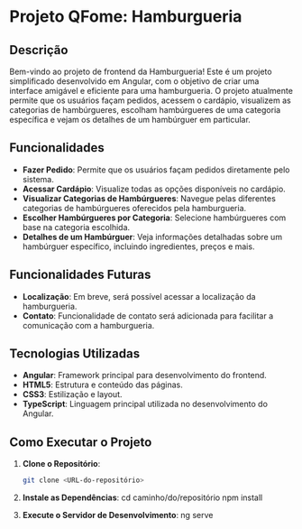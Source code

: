 # Projeto QFome: Hamburgueria

## Descrição

Bem-vindo ao projeto de frontend da Hamburgueria! Este é um projeto simplificado desenvolvido em Angular, com o objetivo de criar uma interface amigável e eficiente para uma hamburgueria. O projeto atualmente permite que os usuários façam pedidos, acessem o cardápio, visualizem as categorias de hambúrgueres, escolham hambúrgueres de uma categoria específica e vejam os detalhes de um hambúrguer em particular.

## Funcionalidades

- **Fazer Pedido**: Permite que os usuários façam pedidos diretamente pelo sistema.
- **Acessar Cardápio**: Visualize todas as opções disponíveis no cardápio.
- **Visualizar Categorias de Hambúrgueres**: Navegue pelas diferentes categorias de hambúrgueres oferecidos pela hamburgueria.
- **Escolher Hambúrgueres por Categoria**: Selecione hambúrgueres com base na categoria escolhida.
- **Detalhes de um Hambúrguer**: Veja informações detalhadas sobre um hambúrguer específico, incluindo ingredientes, preços e mais.

## Funcionalidades Futuras

- **Localização**: Em breve, será possível acessar a localização da hamburgueria.
- **Contato**: Funcionalidade de contato será adicionada para facilitar a comunicação com a hamburgueria.

## Tecnologias Utilizadas

- **Angular**: Framework principal para desenvolvimento do frontend.
- **HTML5**: Estrutura e conteúdo das páginas.
- **CSS3**: Estilização e layout.
- **TypeScript**: Linguagem principal utilizada no desenvolvimento do Angular.


## Como Executar o Projeto

1. **Clone o Repositório**:
   ```bash
   git clone <URL-do-repositório>

2. **Instale as Dependências**:
  cd caminho/do/repositório
  npm install

3. **Execute o Servidor de Desenvolvimento**:
  ng serve



